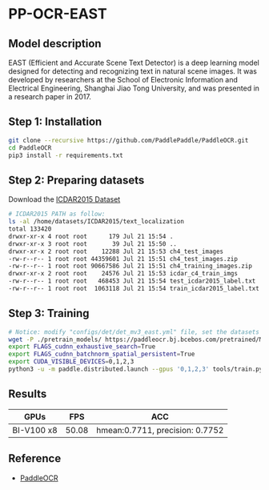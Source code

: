 # PP-OCR-EAST
## Model description

EAST (Efficient and Accurate Scene Text Detector) is a deep learning model designed for detecting and recognizing text in natural scene images. 
It was developed by researchers at the School of Electronic Information and Electrical Engineering, Shanghai Jiao Tong University, and was presented in a research paper in 2017.

## Step 1: Installation
```bash
git clone --recursive https://github.com/PaddlePaddle/PaddleOCR.git
cd PaddleOCR
pip3 install -r requirements.txt
```

## Step 2: Preparing datasets

Download the [ICDAR2015 Dataset](https://deepai.org/dataset/icdar-2015) 

```bash
# ICDAR2015 PATH as follow:
ls -al /home/datasets/ICDAR2015/text_localization
total 133420
drwxr-xr-x 4 root root      179 Jul 21 15:54 .
drwxr-xr-x 3 root root       39 Jul 21 15:50 ..
drwxr-xr-x 2 root root    12288 Jul 21 15:53 ch4_test_images
-rw-r--r-- 1 root root 44359601 Jul 21 15:51 ch4_test_images.zip
-rw-r--r-- 1 root root 90667586 Jul 21 15:51 ch4_training_images.zip
drwxr-xr-x 2 root root    24576 Jul 21 15:53 icdar_c4_train_imgs
-rw-r--r-- 1 root root   468453 Jul 21 15:54 test_icdar2015_label.txt
-rw-r--r-- 1 root root  1063118 Jul 21 15:54 train_icdar2015_label.txt

```

## Step 3: Training

```bash
# Notice: modify "configs/det/det_mv3_east.yml" file, set the datasets path as yours.
wget -P ./pretrain_models/ https://paddleocr.bj.bcebos.com/pretrained/MobileNetV3_large_x0_5_pretrained.pdparams
export FLAGS_cudnn_exhaustive_search=True
export FLAGS_cudnn_batchnorm_spatial_persistent=True
export CUDA_VISIBLE_DEVICES=0,1,2,3
python3 -u -m paddle.distributed.launch --gpus '0,1,2,3' tools/train.py -c configs/det/det_mv3_east.yml -o Global.use_visualdl=True 
```

## Results

GPUs|FPS|ACC
----|---|---
BI-V100 x8|50.08|hmean:0.7711, precision: 0.7752

## Reference
- [PaddleOCR](https://github.com/PaddlePaddle/PaddleOCR.git)
